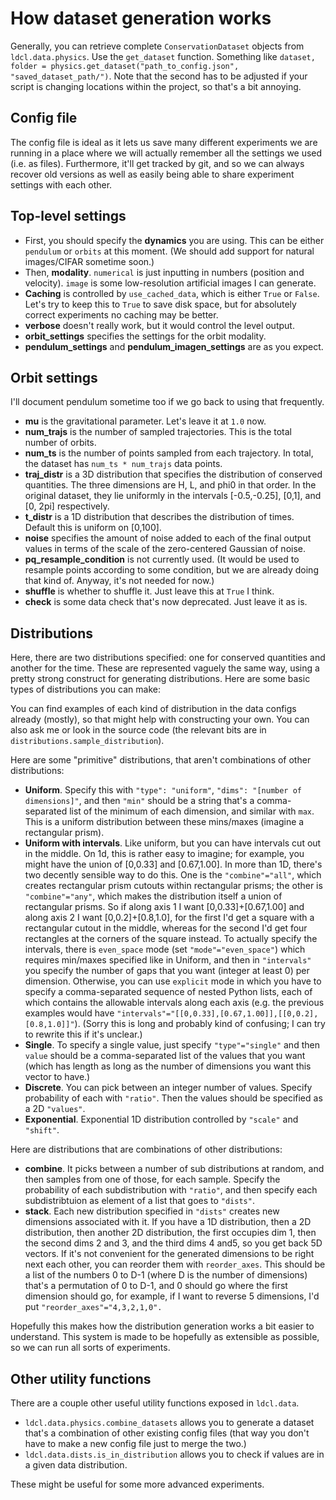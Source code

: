 # How dataset generation works

Generally, you can retrieve complete ``ConservationDataset`` objects from ``ldcl.data.physics``. Use the ``get_dataset`` function. Something like ``dataset, folder = physics.get_dataset("path_to_config.json", "saved_dataset_path/")``. Note that the second has to be adjusted if your script is changing locations within the project, so that's a bit annoying.

## Config file

The config file is ideal as it lets us save many different experiments we are running in a place where we will actually remember all the settings we used (i.e. as files). Furthermore, it'll get tracked by git, and so we can always recover old versions as well as easily being able to share experiment settings with each other.

## Top-level settings

* First, you should specify the **dynamics** you are using. This can be either ``pendulum`` or ``orbits`` at this moment. (We should add support for natural images/CIFAR sometime soon.)
* Then, **modality**. ``numerical`` is just inputting in numbers (position and velocity). ``image`` is some low-resolution artificial images I can generate.
* **Caching** is controlled by ``use_cached_data``, which is either ``True`` or ``False``. Let's try to keep this to ``True`` to save disk space, but for absolutely correct experiments no caching may be better.
* **verbose** doesn't really work, but it would control the level output.
* **orbit_settings** specifies the settings for the orbit modality.
* **pendulum_settings** and **pendulum_imagen_settings** are as you expect.

## Orbit settings

I'll document pendulum sometime too if we go back to using that frequently.

* **mu** is the gravitational parameter. Let's leave it at ``1.0`` now.
* **num_trajs** is the number of sampled trajectories. This is the total number of orbits.
* **num_ts** is the number of points sampled from each trajectory. In total, the dataset has ``num_ts * num_trajs`` data points.
* **traj_distr** is a 3D distribution that specifies the distribution of conserved quantities. The three dimensions are H, L, and phi0 in that order. In the original dataset, they lie uniformly in the intervals [-0.5,-0.25], [0,1], and [0, 2pi] respectively.
* **t_distr** is a 1D distribution that describes the distribution of times. Default this is uniform on [0,100].
* **noise** specifies the amount of noise added to each of the final output values in terms of the scale of the zero-centered Gaussian of noise.
* **pq_resample_condition** is not currently used. (It would be used to resample points according to some condition, but we are already doing that kind of. Anyway, it's not needed for now.)
* **shuffle** is whether to shuffle it. Just leave this at ``True`` I think.
* **check** is some data check that's now deprecated. Just leave it as is.

## Distributions

Here, there are two distributions specified: one for conserved quantities and another for the time. These are represented vaguely the same way, using a pretty strong construct for generating distributions. Here are some basic types of distributions you can make:

You can find examples of each kind of distribution in the data configs already (mostly), so that might help with constructing your own. You can also ask me or look in the source code (the relevant bits are in ``distributions.sample_distribution``).

Here are some "primitive" distributions, that aren't combinations of other distributions:

* **Uniform**. Specify this with ``"type": "uniform"``, ``"dims": "[number of dimensions]"``, and then ``"min"`` should be a string that's a comma-separated list of the minimum of each dimension, and similar with ``max``. This is a uniform distribution between these mins/maxes (imagine a rectangular prism).
* **Uniform with intervals**. Like uniform, but you can have intervals cut out in the middle. On 1d, this is rather easy to imagine; for example, you might have the union of [0,0.33] and [0.67,1.00]. In more than 1D, there's two decently sensible way to do this. One is the ``"combine"="all"``, which creates rectangular prism cutouts within rectangular prisms; the other is ``"combine"="any"``, which makes the distribution itself a union of rectangular prisms. So if along axis 1 I want [0,0.33]+[0.67,1.00] and along axis 2 I want [0,0.2]+[0.8,1.0], for the first I'd get a square with a rectangular cutout in the middle, whereas for the second I'd get four rectangles at the corners of the square instead. To actually specify the intervals, there is ``even_space`` mode (set ``"mode"="even_space"``) which requires min/maxes specified like in Uniform, and then in ``"intervals"`` you specify the number of gaps that you want (integer at least 0) per dimension. Otherwise, you can use ``explicit`` mode in which you have to specify a comma-separated sequence of nested Python lists, each of which contains the allowable intervals along each axis (e.g. the previous examples would have ``"intervals"="[[0,0.33],[0.67,1.00]],[[0,0.2],[0.8,1.0]]"``). (Sorry this is long and probably kind of confusing; I can try to rewrite this if it's unclear.)
* **Single**. To specify a single value, just specify ``"type"="single"`` and then ``value`` should be a comma-separated list of the values that you want (which has length as long as the number of dimensions you want this vector to have.)
* **Discrete**. You can pick between an integer number of values. Specify probability of each with ``"ratio"``. Then the values should be specified as a 2D ``"values"``.
* **Exponential**. Exponential 1D distribution controlled by ``"scale"`` and ``"shift"``.

Here are distributions that are combinations of other distributions:
* **combine**. It picks between a number of sub distributions at random, and then samples from one of those, for each sample. Specify the probability of each subdistribution with ``"ratio"``, and then specify each subdistribtuion as element of a list that goes to ``"dists"``.
* **stack**. Each new distribution specified in ``"dists"`` creates new dimensions associated with it. If you have a 1D distribution, then a 2D distribution, then another 2D distribution, the first occupies dim 1, then the second dims 2 and 3, and the third dims 4 and5, so you get back 5D vectors. If it's not convenient for the generated dimensions to be right next each other, you can reorder them with ``reorder_axes``. This should be a list of the numbers 0 to D-1 (where D is the number of dimensions) that's a permutation of 0 to D-1, and 0 should go where the first dimension should go, for example, if I want to reverse 5 dimensions, I'd put ``"reorder_axes"="4,3,2,1,0".``

Hopefully this makes how the distribution generation works a bit easier to understand. This system is made to be hopefully as extensible as possible, so we can run all sorts of experiments.

## Other utility functions

There are a couple other useful utility functions exposed in ``ldcl.data``.
* ``ldcl.data.physics.combine_datasets`` allows you to generate a dataset that's a combination of other existing config files (that way you don't have to make a new config file just to merge the two.)
* ``ldcl.data.dists.is_in_distribution`` allows you to check if values are in a given data distribution.

These might be useful for some more advanced experiments.
